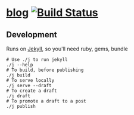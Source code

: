 # [blog](https://ajla.ng/blog) [![Build Status](https://travis-ci.org/aaronjameslang/blog.svg?branch=master)](https://travis-ci.org/aaronjameslang/blog)


## Development

Runs on [Jekyll](jekyllrb.com), so you'll need ruby, gems, bundle

```shell
# Use ./j to run jekyll
./j --help
# To build, before publishing
./j build
# To serve locally
./j serve --draft
# To create a draft
./j draft
# To promote a draft to a post
./j publish
```

